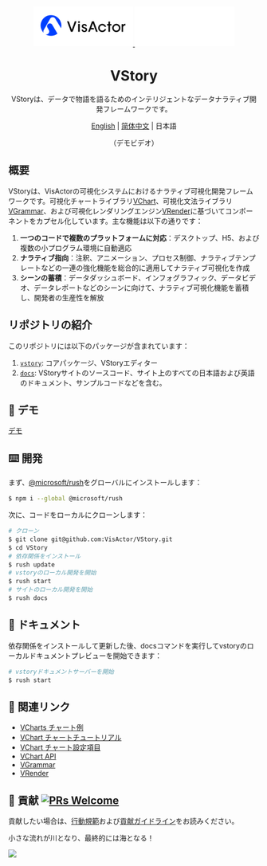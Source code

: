 <div align="center">
  <a href="https://github.com/VisActor#gh-light-mode-only" target="_blank">
    <img alt="VisActor Logo" width="200" src="https://github.com/VisActor/.github/blob/main/profile/logo_500_200_light.svg"/>
  </a>
  <a href="https://github.com/VisActor#gh-dark-mode-only" target="_blank">
    <img alt="VisActor Logo" width="200" src="https://github.com/VisActor/.github/blob/main/profile/logo_500_200_dark.svg"/>
  </a>
</div>

<div align="center">
  <h1>VStory</h1>
</div>

<div align="center">

VStoryは、データで物語を語るためのインテリジェントなデータナラティブ開発フレームワークです。

</div>

<div align="center">

[English](./README.md) | [简体中文](./README.zh-CN.md) | 日本語

</div>

<div align="center">

（デモビデオ）

</div>

## 概要

VStoryは、VisActorの可視化システムにおけるナラティブ可視化開発フレームワークです。可視化チャートライブラリ[VChart](https://github.com/VisActor/VChart)、可視化文法ライブラリ[VGrammar](https://github.com/VisActor/VGrammar)、および可視化レンダリングエンジン[VRender](https://github.com/VisActor/VRender)に基づいてコンポーネントをカプセル化しています。主な機能は以下の通りです：

1. **一つのコードで複数のプラットフォームに対応**：デスクトップ、H5、および複数の小プログラム環境に自動適応
2. **ナラティブ指向**：注釈、アニメーション、プロセス制御、ナラティブテンプレートなどの一連の強化機能を総合的に適用してナラティブ可視化を作成
3. **シーンの蓄積**：データダッシュボード、インフォグラフィック、データビデオ、データレポートなどのシーンに向けて、ナラティブ可視化機能を蓄積し、開発者の生産性を解放

## リポジトリの紹介

このリポジトリには以下のパッケージが含まれています：

1. [`vstory`](./packages/vstory/): コアパッケージ、VStoryエディター
2. [`docs`](./docs/): VStoryサイトのソースコード、サイト上のすべての日本語および英語のドキュメント、サンプルコードなどを含む。

## 🔨 デモ

[デモ](https://www.visactor.io/vstory/example)

## ⌨️ 開発

まず、[@microsoft/rush](https://rushjs.io/pages/intro/get_started/)をグローバルにインストールします：

```bash
$ npm i --global @microsoft/rush
```

次に、コードをローカルにクローンします：

```bash
# クローン
$ git clone git@github.com:VisActor/VStory.git
$ cd VStory
# 依存関係をインストール
$ rush update
# vstoryのローカル開発を開始
$ rush start
# サイトのローカル開発を開始
$ rush docs
```

## 📖 ドキュメント

依存関係をインストールして更新した後、docsコマンドを実行してvstoryのローカルドキュメントプレビューを開始できます：

```bash
# vstoryドキュメントサーバーを開始
$ rush start
```

## 🔗 関連リンク

- [VCharts チャート例](https://www.visactor.io/vchart/example)
- [VChart チャートチュートリアル](https://www.visactor.io/vchart/guide/tutorial_docs/VChart_Website_Guide)
- [VChart チャート設定項目](https://www.visactor.io/vchart/option/)
- [VChart API](https://www.visactor.io/vchart/api/API/vchart)
- [VGrammar](https://www.visactor.io/vgrammar)
- [VRender](https://www.visactor.io/vrender)

## 🤝 貢献 [![PRs Welcome](https://img.shields.io/badge/PRs-welcome-brightgreen.svg)](https://github.com/VisActor/VChart/blob/main/CONTRIBUTING.md#your-first-pull-request)

貢献したい場合は、[行動規範](./CODE_OF_CONDUCT.md)および[貢献ガイドライン](https://www.visactor.io/vstory/contributing/)をお読みください。

小さな流れが川となり、最終的には海となる！

<a href="https://github.com/visactor/vstory/graphs/contributors"><img src="https://contrib.rocks/image?repo=visactor/vstory" /></a>
